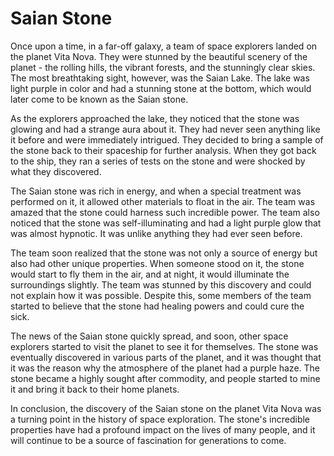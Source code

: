 # Saian Stone

Once upon a time, in a far-off galaxy, a team of space explorers landed on the planet Vita Nova. They were stunned by the beautiful scenery of the planet - the rolling hills, the vibrant forests, and the stunningly clear skies. The most breathtaking sight, however, was the Saian Lake. The lake was light purple in color and had a stunning stone at the bottom, which would later come to be known as the Saian stone.

As the explorers approached the lake, they noticed that the stone was glowing and had a strange aura about it. They had never seen anything like it before and were immediately intrigued. They decided to bring a sample of the stone back to their spaceship for further analysis. When they got back to the ship, they ran a series of tests on the stone and were shocked by what they discovered.

The Saian stone was rich in energy, and when a special treatment was performed on it, it allowed other materials to float in the air. The team was amazed that the stone could harness such incredible power. The team also noticed that the stone was self-illuminating and had a light purple glow that was almost hypnotic. It was unlike anything they had ever seen before.

The team soon realized that the stone was not only a source of energy but also had other unique properties. When someone stood on it, the stone would start to fly them in the air, and at night, it would illuminate the surroundings slightly. The team was stunned by this discovery and could not explain how it was possible. Despite this, some members of the team started to believe that the stone had healing powers and could cure the sick.

The news of the Saian stone quickly spread, and soon, other space explorers started to visit the planet to see it for themselves. The stone was eventually discovered in various parts of the planet, and it was thought that it was the reason why the atmosphere of the planet had a purple haze. The stone became a highly sought after commodity, and people started to mine it and bring it back to their home planets.

In conclusion, the discovery of the Saian stone on the planet Vita Nova was a turning point in the history of space exploration. The stone's incredible properties have had a profound impact on the lives of many people, and it will continue to be a source of fascination for generations to come.
